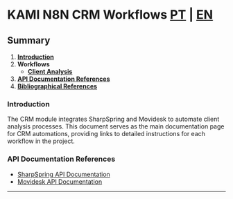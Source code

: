 # KAMI N8N CRM Workflows [PT](main.md) | [EN](main-en_us.md)

## Summary

1. [**Introduction**](#introduction)
2. **Workflows**
    - [**Client Analysis**](analise_do_cliente_sharpspring_movidesk.md)
3. [**API Documentation References**](#api-documentation-references)
4. [**Bibliographical References**](#bibliographical-references)

### Introduction

The CRM module integrates SharpSpring and Movidesk to automate client analysis processes. This document serves as the main documentation page for CRM automations, providing links to detailed instructions for each workflow in the project.

### API Documentation References

- [SharpSpring API Documentation](https://api.sharpspring.com/)
- [Movidesk API Documentation](https://api.movidesk.com/public/v1)

---
